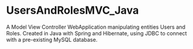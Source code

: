 # UsersAndRolesMVC_Java
A Model View Controller WebApplication manipulating entities Users and Roles.
Created in Java with Spring and Hibernate, using JDBC to connect with a pre-existing MySQL database.
